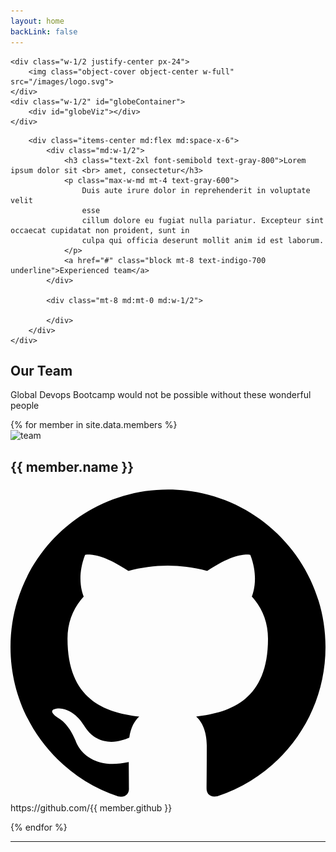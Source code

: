 ```yaml
---
layout: home
backLink: false
---
```


<section class="flex h-screen bg-black items-center justify-center">

    <div class="w-1/2 justify-center px-24">
        <img class="object-cover object-center w-full" src="/images/logo.svg">
    </div>
    <div class="w-1/2" id="globeContainer">
        <div id="globeViz"></div>
    </div>

</section>


<section class="bg-white">
    <div class="max-w-5xl px-6 py-16 mx-auto">

        <div class="items-center md:flex md:space-x-6">
            <div class="md:w-1/2">
                <h3 class="text-2xl font-semibold text-gray-800">Lorem ipsum dolor sit <br> amet, consectetur</h3>
                <p class="max-w-md mt-4 text-gray-600">
                    Duis aute irure dolor in reprehenderit in voluptate velit
                    esse
                    cillum dolore eu fugiat nulla pariatur. Excepteur sint occaecat cupidatat non proident, sunt in
                    culpa qui officia deserunt mollit anim id est laborum.
                </p>
                <a href="#" class="block mt-8 text-indigo-700 underline">Experienced team</a>
            </div>

            <div class="mt-8 md:mt-0 md:w-1/2">

            </div>
        </div>
    </div>
</section>

<section class="text-gray-400 bg-gray-900 body-font">
  <div class="container px-5 py-24 mx-auto">
    <div class="flex flex-col text-center w-full mb-20">
      <h1 class="sm:text-3xl text-2xl font-medium title-font mb-4 text-white">Our Team</h1>
      <p class="lg:w-2/3 mx-auto leading-relaxed text-base">Global Devops Bootcamp would not be possible without these wonderful people</p>
    </div>
    <div class="flex flex-wrap -m-2">   
    {% for member in site.data.members %}
        <div class="p-2 lg:w-1/3 md:w-1/2 w-full">
            <div class="h-full flex items-center border-gray-800 border p-4 rounded-lg">
                <img alt="team" class="w-16 h-16 bg-gray-100 object-cover object-center flex-shrink-0 rounded-full mr-4" src="https://github.com/{{ member.github }}.png?size=100">
                <div class="flex-grow">
                <h2 class="text-white title-font font-medium"> {{ member.name }}</h2>
                <p class="text-gray-600"><svg role="img" viewBox="0 0 24 24" xmlns="http://www.w3.org/2000/svg"><path d="M12 .297c-6.63 0-12 5.373-12 12 0 5.303 3.438 9.8 8.205 11.385.6.113.82-.258.82-.577 0-.285-.01-1.04-.015-2.04-3.338.724-4.042-1.61-4.042-1.61C4.422 18.07 3.633 17.7 3.633 17.7c-1.087-.744.084-.729.084-.729 1.205.084 1.838 1.236 1.838 1.236 1.07 1.835 2.809 1.305 3.495.998.108-.776.417-1.305.76-1.605-2.665-.3-5.466-1.332-5.466-5.93 0-1.31.465-2.38 1.235-3.22-.135-.303-.54-1.523.105-3.176 0 0 1.005-.322 3.3 1.23.96-.267 1.98-.399 3-.405 1.02.006 2.04.138 3 .405 2.28-1.552 3.285-1.23 3.285-1.23.645 1.653.24 2.873.12 3.176.765.84 1.23 1.91 1.23 3.22 0 4.61-2.805 5.625-5.475 5.92.42.36.81 1.096.81 2.22 0 1.606-.015 2.896-.015 3.286 0 .315.21.69.825.57C20.565 22.092 24 17.592 24 12.297c0-6.627-5.373-12-12-12"></path></svg>https://github.com/{{ member.github }}</p>
                </div>
            </div>
        </div>
    {% endfor %}
    </div>
  </div>
</section>



<script src="//unpkg.com/three"></script>
<script src="//unpkg.com/three/examples/js/controls/TrackballControls.js"></script>
<script src="//unpkg.com/three-globe"></script>
<script src="/javascripts/globe.js"></script>

---

